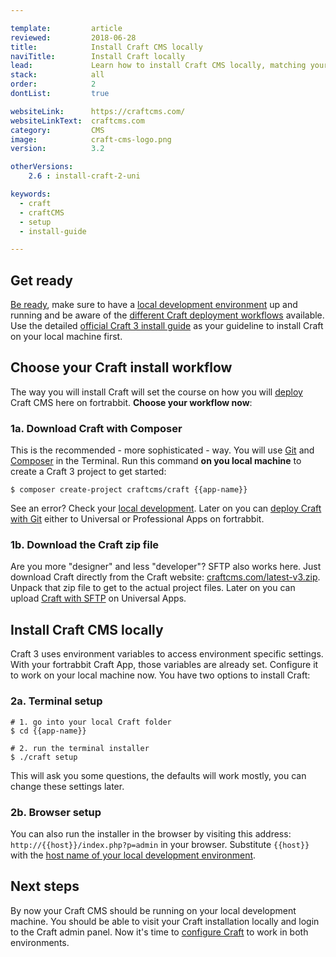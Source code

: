 ```yaml
---

template:         article
reviewed:         2018-06-28
title:            Install Craft CMS locally
naviTitle:        Install Craft locally
lead:             Learn how to install Craft CMS locally, matching your skills and workflows.
stack:            all
order:            2
dontList:         true

websiteLink:      https://craftcms.com/
websiteLinkText:  craftcms.com
category:         CMS
image:            craft-cms-logo.png
version:          3.2

otherVersions:
    2.6 : install-craft-2-uni

keywords:
  - craft
  - craftCMS
  - setup
  - install-guide

---
```


## Get ready

[Be ready](/get-ready), make sure to have a [local development environment](/local-development) up and running and be aware of the [different Craft deployment workflows](/craft-3-about) available. Use the detailed [official Craft 3 install guide](https://docs.craftcms.com/v3/installation.html) as your guideline to install Craft on your local machine first.

## Choose your Craft install workflow

The way you will install Craft will set the course on how you will [deploy](/deployment-methods) Craft CMS here on fortrabbit. **Choose your workflow now**:


### 1a. Download Craft with Composer

This is the recommended - more sophisticated - way. You will use [Git](/git) and [Composer](/composer#toc-local-composer) in the Terminal. Run this command **on you local machine** to create a Craft 3 project to get started:

```
$ composer create-project craftcms/craft {{app-name}}
```

See an error? Check your [local development](/local-development). Later on you can [deploy Craft with Git](/craft-3-deploy-git) either to Universal or Professional Apps on fortrabbit.

### 1b. Download the Craft zip file

Are you more "designer" and less "developer"? SFTP also works here. Just download Craft directly from the Craft website: [craftcms.com/latest-v3.zip](https://craftcms.com/latest-v3.zip). Unpack that zip file to get to the actual project files. Later on you can upload [Craft with SFTP](/craft-3-upload-sftp) on Universal Apps.

## Install Craft CMS locally

Craft 3 uses environment variables to access environment specific settings. With your fortrabbit Craft App, those variables are already set. Configure it to work on your local machine now. You have two options to install Craft:

### 2a. Terminal setup

```
# 1. go into your local Craft folder 
$ cd {{app-name}}

# 2. run the terminal installer
$ ./craft setup
```

This will ask you some questions, the defaults will work mostly, you can change these settings later.

### 2b. Browser setup

You can also run the installer in the browser by visiting this address: `http://{{host}}/index.php?p=admin` in your browser. Substitute `{{host}}` with the [host name of your local development environment](/local-development#toc-virtual-hosts). 

## Next steps

By now your Craft CMS should be running on your local development machine. You should be able to visit your Craft installation locally and login to the Craft admin panel. Now it's time to [configure Craft](/craft-3-setup) to work in both environments.
